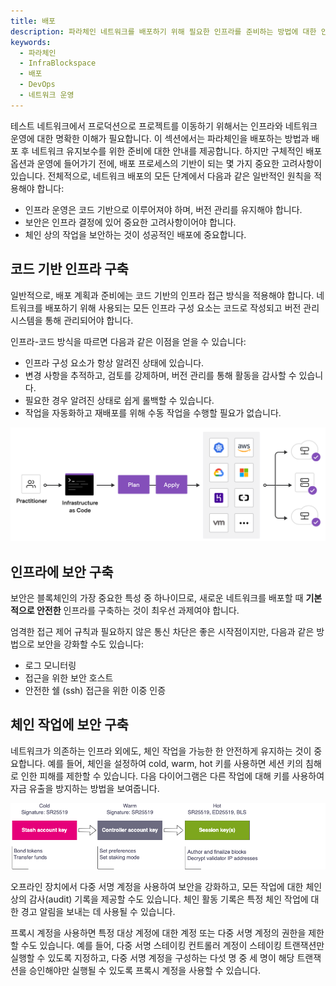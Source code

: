 ```yaml
---
title: 배포
description: 파라체인 네트워크를 배포하기 위해 필요한 인프라를 준비하는 방법에 대한 안내를 제공합니다.
keywords:
  - 파라체인
  - InfraBlockspace
  - 배포
  - DevOps
  - 네트워크 운영
---
```


테스트 네트워크에서 프로덕션으로 프로젝트를 이동하기 위해서는 인프라와 네트워크 운영에 대한 명확한 이해가 필요합니다.
이 섹션에서는 파라체인을 배포하는 방법과 배포 후 네트워크 유지보수를 위한 준비에 대한 안내를 제공합니다.
하지만 구체적인 배포 옵션과 운영에 들어가기 전에, 배포 프로세스의 기반이 되는 몇 가지 중요한 고려사항이 있습니다.
전체적으로, 네트워크 배포의 모든 단계에서 다음과 같은 일반적인 원칙을 적용해야 합니다:

- 인프라 운영은 코드 기반으로 이루어져야 하며, 버전 관리를 유지해야 합니다.
- 보안은 인프라 결정에 있어 중요한 고려사항이어야 합니다.
- 체인 상의 작업을 보안하는 것이 성공적인 배포에 중요합니다.

## 코드 기반 인프라 구축

일반적으로, 배포 계획과 준비에는 코드 기반의 인프라 접근 방식을 적용해야 합니다.
네트워크를 배포하기 위해 사용되는 모든 인프라 구성 요소는 코드로 작성되고 버전 관리 시스템을 통해 관리되어야 합니다.

인프라-코드 방식을 따르면 다음과 같은 이점을 얻을 수 있습니다:

- 인프라 구성 요소가 항상 알려진 상태에 있습니다.
- 변경 사항을 추적하고, 검토를 강제하며, 버전 관리를 통해 활동을 감사할 수 있습니다.
- 필요한 경우 알려진 상태로 쉽게 롤백할 수 있습니다.
- 작업을 자동화하고 재배포를 위해 수동 작업을 수행할 필요가 없습니다.

![인프라-코드](/media/images/docs/deploy-infra.png)

## 인프라에 보안 구축

보안은 블록체인의 가장 중요한 특성 중 하나이므로, 새로운 네트워크를 배포할 때 **기본적으로 안전한** 인프라를 구축하는 것이 최우선 과제여야 합니다.

엄격한 접근 제어 규칙과 필요하지 않은 통신 차단은 좋은 시작점이지만, 다음과 같은 방법으로 보안을 강화할 수도 있습니다:

- 로그 모니터링
- 접근을 위한 보안 호스트
- 안전한 쉘 (ssh) 접근을 위한 이중 인증

## 체인 작업에 보안 구축

네트워크가 의존하는 인프라 외에도, 체인 작업을 가능한 한 안전하게 유지하는 것이 중요합니다.
예를 들어, 체인을 설정하여 cold, warm, hot 키를 사용하면 세션 키의 침해로 인한 피해를 제한할 수 있습니다.
다음 다이어그램은 다른 작업에 대해 키를 사용하여 자금 유출을 방지하는 방법을 보여줍니다.

![세션 키를 계정 키와 분리하여 보관](/media/images/docs/deploy-cold-warm-hot-keys.png)

오프라인 장치에서 다중 서명 계정을 사용하여 보안을 강화하고, 모든 작업에 대한 체인 상의 감사(audit) 기록을 제공할 수도 있습니다.
체인 활동 기록은 특정 체인 작업에 대한 경고 알림을 보내는 데 사용될 수 있습니다.

프록시 계정을 사용하면 특정 대상 계정에 대한 계정 또는 다중 서명 계정의 권한을 제한할 수도 있습니다.
예를 들어, 다중 서명 스테이킹 컨트롤러 계정이 스테이킹 트랜잭션만 실행할 수 있도록 지정하고, 다중 서명 계정을 구성하는 다섯 명 중 세 명이 해당 트랜잭션을 승인해야만 실행될 수 있도록 프록시 계정을 사용할 수 있습니다.